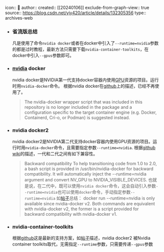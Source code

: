 icon:: 💾
author:: 
created:: [[20240106]]
exclude-from-graph-view:: true
source:: https://blog.csdn.net/yjy420/article/details/132305356
type:: archives-web

- ### 省流版总结
  凡是使用了命令`nvidia docker`或者在docker中引入了`--runtime=nvidia`参数的都是过时教程，最新方法只需要下载`nvidia-container-toolkits`，在docker中引入`--gpus`参数即可。
- ### [nvidia](https://so.csdn.net/so/search?q=nvidia&spm=1001.2101.3001.7020) docker
  nvidia docker是NVIDIA第一代支持docker容器内使用[GPU](https://so.csdn.net/so/search?q=GPU&spm=1001.2101.3001.7020)资源的项目。运行时用`nvidia-docker`命令。
  根据nvidia docker在[github](https://github.com/NVIDIA/nvidia-docker)上的描述，已经不再使用了。
  > The nvidia-docker wrapper script that was included in this repository is no longer included in the package and a configuration specific to the target container engine (e.g. Docker, Containerd, Cri-o, or Podman) is suggested instead.
- ### nvidia docker2
  nvidia docker2是NVIDIA第二代支持docker容器内使用GPU资源的项目。运行时用`nvidia-docker`命令，且需要指定参数`--runtime=nvidia`.
  根据[github wiki](https://github.com/NVIDIA/nvidia-docker/wiki/Advanced-topics#backward-compatibility)的描述，一代和二代之间有如下兼容性。
  > Backward compatibility To help transitioning code from 1.0 to 2.0, a bash script is provided in /usr/bin/nvidia-docker for backward compatibility. It will automatically inject the --runtime=nvidia argument and convert NV\_GPU to NVIDIA\_VISIBLE\_DEVICES.
  也就是说，在二代中，既可以使用`nvidia docker`命令，这会自动引入参数`--runtime=nvidia`也可以使用`docker`命令，手动指定参数`--runtime=nvidia`
  如[帖子](https://stackoverflow.com/questions/50462153/nvidia-docker-run-vs-docker-run-runtime-nvidia)总结：
  > docker run --runtime=nvidia is only available since nvidia-docker v2.
  > Both commands are equivalent with nvidia-docker v2, the former is a script provided for backward compatibility with nvidia-docker v1.
- ### nvidia-container-toolkits
  根据[github](https://github.com/NVIDIA/nvidia-docker)这是最新的支持方案，如[帖子](https://stackoverflow.com/questions/52865988/nvidia-docker-unknown-runtime-specified-nvidia?rq=3)描述，nvidia docker2 被Nvidia container toolkits取代，无需指定`--runtime`参数，只需要传递`--gpus`参数